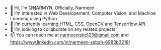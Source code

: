 - 👋 Hi, I’m @NARMYN. Officially, Narmeen
- 👀 I’m interested in Web Developement, Computer Vision, and Machine Learning using Python
- 🌱 I’m currently learning HTML, CSS, OpenCV and Tensorflow API.
- 💞️ I’m looking to collaborate on any related projects
- 📫 You can reach me at narmeenistic123@gmail.com and https://www.linkedin.com/in/narmeen-sabah-6983b3218/
<!---
NARMYN/NARMYN is a ✨ special ✨ repository because its `README.md` (this file) appears on your GitHub profile.
You can click the Preview link to take a look at your changes.
--->
